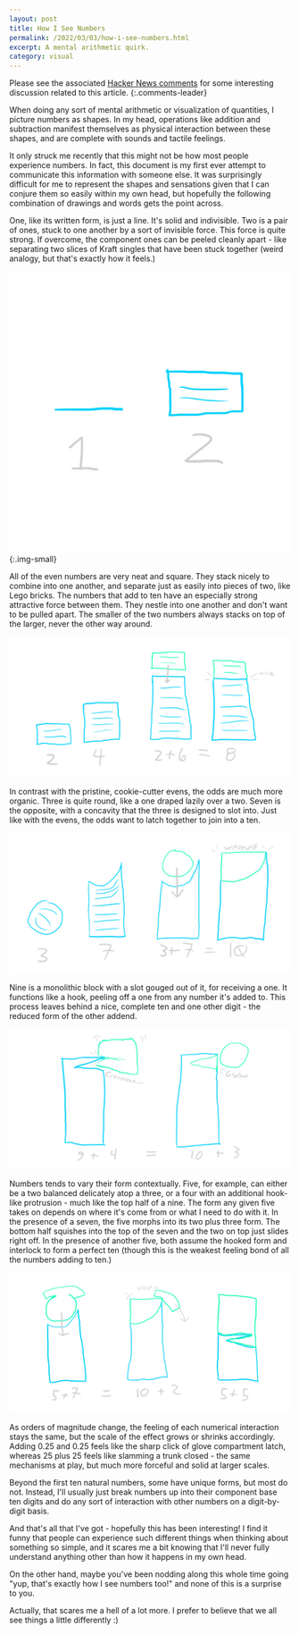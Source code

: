 ```yaml
---
layout: post
title: How I See Numbers
permalink: /2022/03/03/how-i-see-numbers.html
excerpt: A mental arithmetic quirk.
category: visual
---
```


Please see the associated [Hacker News comments](https://news.ycombinator.com/item?id=30539292) for some interesting discussion related to this article.
{:.comments-leader}

When doing any sort of mental arithmetic or visualization of quantities, I picture numbers as shapes. In my head, operations like addition and subtraction manifest themselves as physical interaction between these shapes, and are complete with sounds and tactile feelings.

It only struck me recently that this might not be how most people experience numbers. In fact, this document is my first ever attempt to communicate this information with someone else. It was surprisingly difficult for me to represent the shapes and sensations given that I can conjure them so easily within my own head, but hopefully the following combination of drawings and words gets the point across.

One, like its written form, is just a line. It's solid and indivisible. Two is a pair of ones, stuck to one another by a sort of invisible force. This force is quite strong. If overcome, the component ones can be peeled cleanly apart - like separating two slices of Kraft singles that have been stuck together (weird analogy, but that's exactly how it feels.)

![](/images/how_i_see_numbers/numbers_1.jpg){:.img-small}

All of the even numbers are very neat and square. They stack nicely to combine into one another, and separate just as easily into pieces of two, like Lego bricks. The numbers that add to ten have an especially strong attractive force between them. They nestle into one another and don't want to be pulled apart. The smaller of the two numbers always stacks on top of the larger, never the other way around.

![](/images/how_i_see_numbers/numbers_2.jpg)

In contrast with the pristine, cookie-cutter evens, the odds are much more organic. Three is quite round, like a one draped lazily over a two. Seven is the opposite, with a concavity that the three is designed to slot into. Just like with the evens, the odds want to latch together to join into a ten.

![](/images/how_i_see_numbers/numbers_3.jpg)

Nine is a monolithic block with a slot gouged out of it, for receiving a one. It functions like a hook, peeling off a one from any number it's added to. This process leaves behind a nice, complete ten and one other digit - the reduced form of the other addend.

![](/images/how_i_see_numbers/numbers_4.jpg)

Numbers tends to vary their form contextually. Five, for example, can either be a two balanced delicately atop a three, or a four with an additional hook-like protrusion - much like the top half of a nine. The form any given five takes on depends on where it's come from or what I need to do with it. In the presence of a seven, the five morphs into its two plus three form. The bottom half squishes into the top of the seven and the two on top just slides right off. In the presence of another five, both assume the hooked form and interlock to form a perfect ten (though this is the weakest feeling bond of all the numbers adding to ten.)

![](/images/how_i_see_numbers/numbers_5.jpg)

As orders of magnitude change, the feeling of each numerical interaction stays the same, but the scale of the effect grows or shrinks accordingly. Adding 0.25 and 0.25 feels like the sharp click of glove compartment latch, whereas 25 plus 25 feels like slamming a trunk closed - the same mechanisms at play, but much more forceful and solid at larger scales.

Beyond the first ten natural numbers, some have unique forms, but most do not. Instead, I'll usually just break numbers up into their component base ten digits and do any sort of interaction with other numbers on a digit-by-digit basis.

And that's all that I've got - hopefully this has been interesting! I find it funny that people can experience such different things when thinking about something so simple, and it scares me a bit knowing that I'll never fully understand anything other than how it happens in my own head.

On the other hand, maybe you've been nodding along this whole time going "yup, that's exactly how I see numbers too!" and none of this is a surprise to you.

Actually, that scares me a hell of a lot more. I prefer to believe that we all see things a little differently :)
